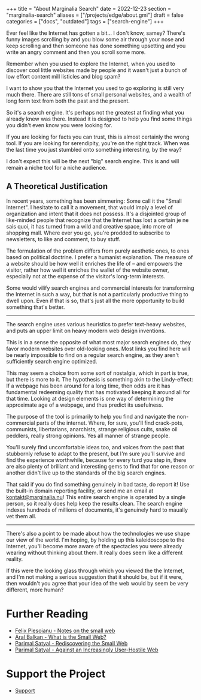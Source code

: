 +++
title = "About Marginalia Search"
date = 2022-12-23
section = "marginalia-search"
aliases = ["/projects/edge/about.gmi"]
draft = false
categories = ["docs", "outdated"]
tags = ["search-engine"]
+++


Ever feel like the Internet has gotten a bit... I don't know, samey? There's funny images scrolling by and you blow some air through your nose and keep scrolling and then someone has done something upsetting and you write an angry comment and then you scroll some more. 

Remember when you used to explore the Internet, when you used to discover cool little websites made by people and it wasn't just a bunch of low effort content mill listicles and blog spam? 

I want to show you that the Internet you used to go exploring is still very much there. There are still tons of small personal websites, and a wealth of long form text from both the past and the present. 

So it's a search engine. It's perhaps not the greatest at finding what you already knew was there. Instead it is designed to help you find some things you didn't even know you were looking for. 

If you are looking for facts you can trust, this is almost certainly the wrong tool. If you are looking for serendipity, you're on the right track. When was the last time you just stumbled onto something interesting, by the way?

I don't expect this will be the next "big" search engine. This is and will remain a niche tool for a niche audience.

## A Theoretical Justification

In recent years, something has been simmering: Some call it the "Small Internet". I hesitate to call it a movement, that would imply a level of organization and intent that it does not possess. It's a disjointed group of like-minded people that recognize that the Internet has lost a certain je ne sais quoi, it has turned from a wild and creative space, into more of shopping mall. Where ever you go, you're prodded to subscribe to newsletters, to like and comment, to buy stuff.

The formulation of the problem differs from purely aesthetic ones, to ones based on political doctrine. I prefer a humanist explanation. The measure of a website should be how well it enriches the life of – and empowers the visitor, rather how well it enriches the wallet of the website owner, especially not at the expense of the visitor's long-term interests.

Some would vilify search engines and commercial interests for transforming the Internet in such a way, but that is not a particularly productive thing to dwell upon. Even if that is so, that's just all the more opportunity to build something that's better.

<hr>

The search engine uses various heuristics to prefer text-heavy websites, and puts an upper limit on heavy modern web design inventions.

This is in a sense the opposite of what most major search engines do, they favor modern websites over old-looking ones. Most links you find here will be nearly impossible to find on a regular search engine, as they aren't sufficiently search engine optimized.

This may seem a choice from some sort of nostalgia, which in part is true, but there is more to it. The hypothesis is something akin to the Lindy-effect: If a webpage has been around for a long time, then odds are it has fundamental redeeming quality that has motivated keeping it around all for that time. Looking at design elements is one way of determining the approximate age of a webpage, and thus predict its usefulness.

The purpose of the tool is primarily to help you find and navigate the non-commercial parts of the internet. Where, for sure, you'll find crack-pots, communists, libertarians, anarchists, strange religious cults, snake oil peddlers, really strong opinions. Yes all manner of strange people.

You'll surely find uncomfortable ideas too, and voices from the past that stubbornly refuse to adapt to the present, but I'm sure you'll survive and find the experience worthwhile, because for every turd you step in, there are also plenty of brilliant and interesting gems to find that for one reason or another didn't live up to the standards of the big search engines.  

That said if you do find something genuinely in bad taste, do report it!  Use the built-in domain reporting facility, or send me an email at kontakt@marginalia.nu!  This entire search engine is operated by a single person, so it really does help keep the results clean.  The search engine indexes hundreds of millions of documents, it's genuinely hard to maually vet them all.

<hr>

There's also a point to be made about how the technologies we use shape our view of the world. I'm hoping, by holding up this kaleidoscope to the Internet, you'll become more aware of the spectacles you were already wearing without thinking about them. It really does seem like a different reality.

If this were the looking glass through which you viewed the the Internet, and I'm not making a serious suggestion that it should be, but if it were, then wouldn't you agree that your idea of the web would by seem be very different, more human?

# Further Reading

* [Felix Plesoianu - Notes on the small web](https://felix.plesoianu.ro/web/in-the-small.html)
* [Aral Balkan - What is the Small Web?](https://ar.al/2020/08/07/what-is-the-small-web/)
* [Parimal Satyal - Rediscovering the Small Web](https://neustadt.fr/essays/the-small-web/)
* [Parimal Satyal - Against an Increasingly User-Hostile Web](https://neustadt.fr/essays/against-a-user-hostile-web/)

# Support the Project

* [Support](/supporting)
